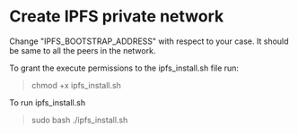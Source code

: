# Create IPFS private network

Change "IPFS_BOOTSTRAP_ADDRESS" with respect to your case. It should be same to all the peers in the network.

To grant the execute permissions to the ipfs_install.sh file run:
> chmod +x ipfs_install.sh

To run ipfs_install.sh
> sudo bash ./ipfs_install.sh

